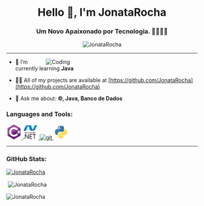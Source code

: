 
<h1 align="center">Hello 👋, I'm JonataRocha</h1>
<h3 align="center"> Um Novo Apaixonado por Tecnologia. 👾🤖🐱‍💻</h3>

<p align="center"> <img src="https://gpvc.arturio.dev/JonataRocha" alt="JonataRocha" /> </p>
<hr/>

<img align="right" alt="Coding" width="400" src="https://media3.giphy.com/media/qgQUggAC3Pfv687qPC/giphy.gif?cid=790b76119951ce7ba75ca633bc89cae7be43555cc598d461&rid=giphy.gif&ct=g">

- 🌱 I’m currently learning **Java**

- 👨‍💻 All of my projects are available at [https://github.com/JonataRocha](https://github.com/JonataRocha)

- 💬 Ask me about: **©, Java, ₿anco de Dados**

<h3 align="left">Languages and Tools:</h3>
<p align="left"> <a href="https://www.w3schools.com/cs/" target="_blank" rel="noreferrer"> <img src="https://raw.githubusercontent.com/devicons/devicon/master/icons/csharp/csharp-original.svg" alt="csharp" width="40" height="40"/> </a> <a href="https://dotnet.microsoft.com/" target="_blank" rel="noreferrer"> <img src="https://raw.githubusercontent.com/devicons/devicon/master/icons/dot-net/dot-net-original-wordmark.svg" alt="dotnet" width="40" height="40"/> </a> <a href="https://git-scm.com/" target="_blank" rel="noreferrer"> <img src="https://www.vectorlogo.zone/logos/git-scm/git-scm-icon.svg" alt="git" width="40" height="40"/> </a> <a href="https://www.python.org" target="_blank" rel="noreferrer"> <img src="https://raw.githubusercontent.com/devicons/devicon/master/icons/python/python-original.svg" alt="python" width="40" height="40"/> </a> </p>

<hr/>

<h3 align="left">GitHub Stats:</h3>
<p align="left"> <a href="https://github.com/ryo-ma/github-profile-trophy"><img src="https://github-profile-trophy.vercel.app/?username=JonataRocha" alt="JonataRocha" /></a> </p>
<p>&nbsp;<img align="center" src="https://github-readme-stats.vercel.app/api?username=JonataRocha&show_icons=true&locale=en" alt="JonataRocha" /></p>

<p><img align="center" src="https://github-readme-streak-stats.herokuapp.com/?user=JonataRocha&" alt="JonataRocha" /></p>
